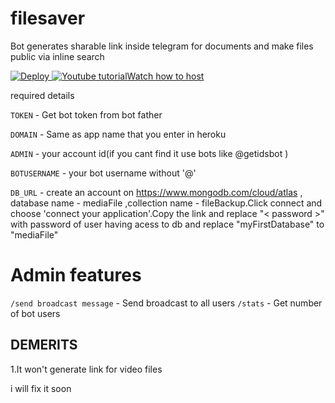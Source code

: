 # filesaver
Bot generates sharable link inside telegram for documents and make files public via inline search

<a href="https://heroku.com/deploy?template=https://github.com/Amalrajanj/filesaver">
  <img src="https://www.herokucdn.com/deploy/button.svg" alt="Deploy">
</a>

<a href="https://youtu.be/zw_ijvhzomI">
<img src="https://image.flaticon.com/icons/png/128/1384/1384060.png" alt="Youtube tutorial">Watch how to host
</a>

required details 

<code>TOKEN</code> - Get bot token from bot father

<code>DOMAIN</code> - Same as app name that you enter in heroku

<code>ADMIN</code> - your account id(if you cant find it use bots like @getidsbot )

<code>BOTUSERNAME</code> - your bot username without '@'

<code>DB_URL</code> - create an account on https://www.mongodb.com/cloud/atlas , database name - mediaFile ,collection name - fileBackup.Click connect and choose 'connect your application'.Copy the link and replace "< password >" with password of user having acess to db and replace "myFirstDatabase" to "mediaFile"
  

<h1>Admin features</h1>

<code>/send broadcast message</code> - Send broadcast to all users
<code>/stats</code> - Get number of bot users

<h2>DEMERITS</h2>
1.It won't generate link for video files

i will fix it soon

